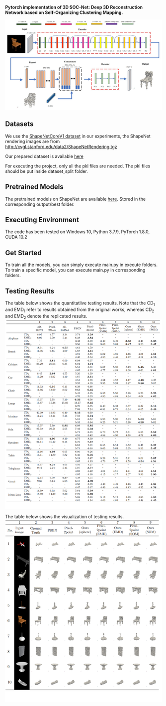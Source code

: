 
**Pytorch implementation of 3D SOC-Net: Deep 3D Reconstruction Network based on Self-Organizing Clustering Mapping.**

![Overall Architecture](./img/Architecture.png)

## Datasets
We use the [ShapeNetCoreV1 dataset](https://www.shapenet.org/) in our experiments, the ShapeNet rendering images are from http://cvgl.stanford.edu/data2/ShapeNetRendering.tgz

Our prepared dataset is available [here](https://xmueducn-my.sharepoint.com/:f:/g/personal/dmt1809254_xmu_edu_my/EvWZ-eu9RbJJothbOV1C8uQBOCCjTY5_awhV0ubt0HtrJw?e=WyTEeg)

For executing the project, only all the pkl files are needed. The pkl files should be put inside dataset_split folder.

## Pretrained Models

The pretrained models on ShapeNet are available [here](https://xmueducn-my.sharepoint.com/:f:/g/personal/dmt1809254_xmu_edu_my/EgBCkDNkVhlMtJqZ_DvExW8Bu9DTOJ8ZzYTVi9avn-mV9g?e=4dnhmM). Stored in the corresponding output/best folder.

## Executing Environment
The code has been tested on Windows 10, Python 3.7.9, PyTorch 1.8.0, CUDA 10.2

## Get Started
To train all the models, you can simply execute main.py in execute folders.
To train a specific model, you can execute main.py in corresponding folders.

## Testing Results
The table below shows the quantitatlive testing results. Note that the CD<sub>1</sub> and EMD<sub>1</sub> refer to results obtained from the original works, whereas CD<sub>2</sub> and EMD<sub>2</sub> denote the replicated results.
![Quantitative Testing Results](./img/QuantitativeResult.png)

The table below shows the visualization of testing results.
![Qualitative Testing Results](./img/QualitativeResult.png)
